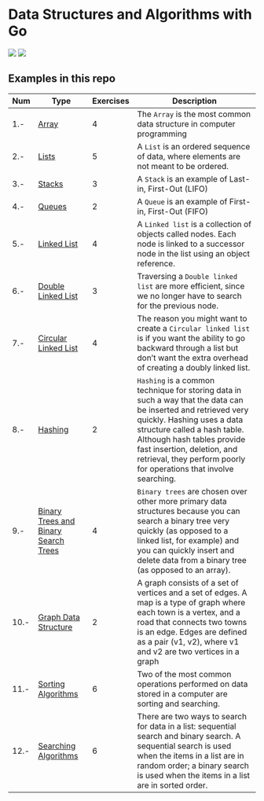 # Data Structures and Algorithms with Go

![](https://www.igneous.io/hs-fs/hubfs/gopher3.png?t=1539126442282&width=400&height=214&name=gopher3.png) ![](https://lh3.googleusercontent.com/a4Xrc-8oQLu05mOrNPuvA_o2nZEIEnOoTH4wB91Slw_hCvuIu_Qgi440bK9mC8ml-KA=w300)

## Examples in this repo

| **Num** | **Type**                                                         | **Exercises** | **Description**                                                                                                                                                                                                                                                                                              |
| ------- | ---------------------------------------------------------------- | ------------- | ------------------------------------------------------------------------------------------------------------------------------------------------------------------------------------------------------------------------------------------------------------------------------------------------------------ |
| 1.-     | [Array](./array)                                                 | 4             | The `Array` is the most common data structure in computer programming                                                                                                                                                                                                                                        |
| 2.-     | [Lists](./03-chapter-List.js)                                    | 5             | A `List` is an ordered sequence of data, where elements are not meant to be ordered.                                                                                                                                                                                                                         |
| 3.-     | [Stacks](./04-chapter-Stack)                                     | 3             | A `Stack` is an example of Last-in, First-Out (LIFO)                                                                                                                                                                                                                                                         |
| 4.-     | [Queues](./05-chapter-Queue)                                     | 2             | A `Queue` is an example of First-in, First-Out (FIFO)                                                                                                                                                                                                                                                        |
| 5.-     | [Linked List](./06-chapter-Linked-Lists-types)                   | 4             | A `Linked list` is a collection of objects called nodes. Each node is linked to a successor node in the list using an object reference.                                                                                                                                                                      |
| 6.-     | [Double Linked List](./06-chapter-Linked-Lists-types)            | 3             | Traversing a `Double linked list` are more efficient, since we no longer have to search for the previous node.                                                                                                                                                                                               |
| 7.-     | [Circular Linked List](./06-chapter-Linked-Lists-types)          | 4             | The reason you might want to create a `Circular linked list` is if you want the ability to go backward through a list but don’t want the extra overhead of creating a doubly linked list.                                                                                                                    |
| 8.-     | [Hashing](./08-chapter-Hashing.js)                               | 2             | `Hashing` is a common technique for storing data in such a way that the data can be inserted and retrieved very quickly. Hashing uses a data structure called a hash table. Although hash tables provide fast insertion, deletion, and retrieval, they perform poorly for operations that involve searching. |
| 9.-     | [Binary Trees and Binary Search Trees](./10-chapter-Binary-Tree) | 4             | `Binary trees` are chosen over other more primary data structures because you can search a binary tree very quickly (as opposed to a linked list, for example) and you can quickly insert and delete data from a binary tree (as opposed to an array).                                                       |
| 10.-    | [Graph Data Structure](./11-chapter-Graphs)                      | 2             | A graph consists of a set of vertices and a set of edges. A map is a type of graph where each town is a vertex, and a road that connects two towns is an edge. Edges are defined as a pair (v1, v2), where v1 and v2 are two vertices in a graph                                                             |
| 11.-    | [Sorting Algorithms](./12-chapter-Sorting-Algorithms)            | 6             | Two of the most common operations performed on data stored in a computer are sorting and searching.                                                                                                                                                                                                          |
| 12.-    | [Searching Algorithms](./13-chapter-Searching-Algorithms)        | 6             | There are two ways to search for data in a list: sequential search and binary search. A sequential search is used when the items in a list are in random order; a binary search is used when the items in a list are in sorted order.                                                                        |
